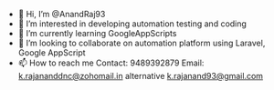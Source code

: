 - 👋 Hi, I’m @AnandRaj93
- 👀 I’m interested in developing automation testing and coding
- 🌱 I’m currently learning GoogleAppScripts
- 💞️ I’m looking to collaborate on automation platform using Laravel, Google AppScript 
- 📫 How to reach me Contact: 9489392879 Email: k.rajananddnc@zohomail.in alternative k.rajanand93@gmail.com

<!---
AnandRaj93/AnandRaj93 is a ✨ special ✨ repository because its `README.md` (this file) appears on your GitHub profile.
You can click the Preview link to take a look at your changes.
--->
